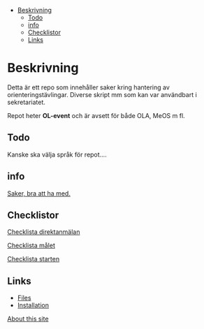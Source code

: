 - [Beskrivning](#org1191185)
    - [Todo](#org467e160)
    - [info](#org5f92571)
    - [Checklistor](#org205f0de)
    - [Links](#org76daa44)

<div class="OPTIONS">

</div>


<a id="org1191185"></a>

# Beskrivning

Detta är ett repo som innehåller saker kring hantering av orienteringstävlingar. Diverse skript mm som kan var användbart i sekretariatet.

Repot heter **OL-event** och är avsett för både OLA, MeOS m fl.


<a id="org467e160"></a>

## Todo

Kanske ska välja språk för repot&#x2026;.


<a id="org5f92571"></a>

## info

[Saker, bra att ha med.](./saker.md)


<a id="org205f0de"></a>

## Checklistor

[Checklista direktanmälan](./checklist-direkt.md)

[Checklista målet](./checklist-mal.md)

[Checklista starten](./checklista-start.md)


<a id="org76daa44"></a>

## Links

-   [Files](https://github.com/sdaaish/OL-event/)
-   [Installation](https://github.com/sdaaish/OL-event/blob/master/INSTALL.md)

[About this site](./about.md)
